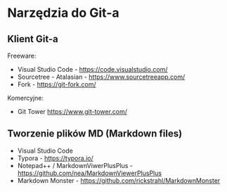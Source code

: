 # Narzędzia do Git-a

## Klient Git-a

Freeware:

* Visual Studio Code - https://code.visualstudio.com/
* Sourcetree - Atalasian - https://www.sourcetreeapp.com/
* Fork - https://git-fork.com/

Komercyjne:

* Git Tower https://www.git-tower.com/

## Tworzenie plików MD (Markdown files)

* Visual Studio Code
* Typora - https://typora.io/
* Notepad++ / MarkdownViwerPlusPlus - https://github.com/nea/MarkdownViewerPlusPlus
* Markdown Monster - https://github.com/rickstrahl/MarkdownMonster
